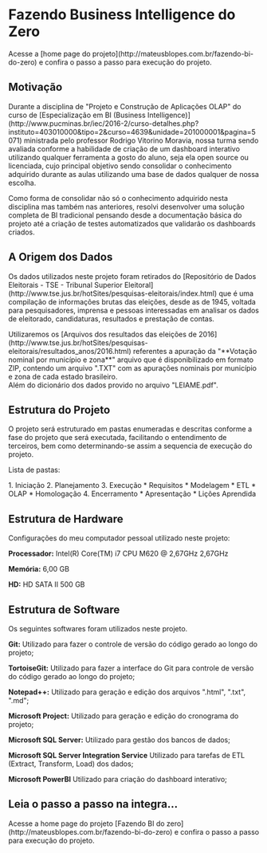 # Fazendo Business Intelligence do Zero #

  <p>Acesse a [home page do projeto](http://mateusblopes.com.br/fazendo-bi-do-zero) e confira o passo a passo para execução do projeto.</p>

## Motivação ##

  <p>Durante a disciplina de "Projeto e Construção de Aplicações OLAP" do curso de [Especialização em BI (Business Intelligence)](http://www.pucminas.br/iec/2016-2/curso-detalhes.php?instituto=403010000&tipo=2&curso=4639&unidade=201000001&pagina=5071) ministrada pelo professor Rodrigo Vitorino Moravia, nossa turma sendo avaliada conforme a habilidade de criação de um dashboard interativo utilizando qualquer ferramenta a gosto do aluno, seja ela open source ou licenciada, cujo principal objetivo sendo consolidar o conhecimento adquirido durante as aulas utilizando uma base de dados qualquer de nossa escolha.</p>
  <p>Como forma de consolidar não só o conhecimento adquirido nesta disciplina mas também nas anteriores, resolvi desenvolver uma solução completa de BI tradicional pensando desde a documentação básica do projeto até a criação de testes automatizados que validarão os dashboards criados.</p>
  
## A Origem dos Dados ##

  <p>Os dados utilizados neste projeto foram retirados do [Repositório de Dados Eleitorais - TSE - Tribunal Superior Eleitoral](http://www.tse.jus.br/hotSites/pesquisas-eleitorais/index.html) que é uma compilação de informações brutas das eleições, desde as de 1945, voltada para pesquisadores, imprensa e pessoas interessadas em analisar os dados de eleitorado, candidaturas, resultados e prestação de contas.</p>
  <p>Utilizaremos os [Arquivos dos resultados das eleições de 2016](http://www.tse.jus.br/hotSites/pesquisas-eleitorais/resultados_anos/2016.html) referentes a apuração da "**Votação nominal por município e zona**" arquivo que é disponibilizado em formato ZIP, contendo um arquivo ".TXT" com as apurações nominais por município e zona de cada estado brasileiro.<br/>
  Além do dicionário dos dados provido no arquivo "LEIAME.pdf".</p>

## Estrutura do Projeto ##

  <p>O projeto será estruturado em pastas enumeradas e descritas conforme a fase do projeto que será executada, facilitando o entendimento de terceiros, bem como determinando-se assim a sequencia de execução do projeto.</p>
  <p>Lista de pastas:</p>
  1. Iniciação
  2. Planejamento
  3. Execução
     * Requisitos
     * Modelagem
     * ETL
     * OLAP
     * Homologação
  4. Encerramento
     * Apresentação
     * Lições Aprendida

## Estrutura de Hardware ##

  <p>Configurações do meu computador pessoal utilizado neste projeto:</p>

  <p><strong>Processador:</strong> Intel(R) Core(TM) i7 CPU M620 @ 2,67GHz 2,67GHz</p>
  <p><strong>Memória:</strong> 6,00 GB </p>
  <p><strong>HD:</strong> HD SATA II 500 GB</p>

## Estrutura de Software ##

  <p>Os seguintes softwares foram utilizados neste projeto.</p>
  <p><strong>Git:</strong> Utilizado para fazer o controle de versão do código gerado ao longo do projeto;</p>
  <p><strong>TortoiseGit:</strong> Utilizado para fazer a interface do Git para controle de versão do código gerado ao longo do projeto;</p>
  <p><strong>Notepad++:</strong> Utilizado para geração e edição dos arquivos ".html", ".txt", ".md";</p>
  <p><strong>Microsoft Project:</strong> Utilizado para geração e edição do cronograma do projeto;</p>
  <p><strong>Microsoft SQL Server:</strong> Utilizado para gestão dos bancos de dados;</p>
  <p><strong>Microsoft SQL Server Integration Service</strong> Utilizado para tarefas de ETL (Extract, Transform, Load) dos dados;</p>
  <p><strong>Microsoft PowerBI</strong> Utilizado para criação do dashboard interativo;</p>

## Leia o passo a passo na integra... ##

  <p>Acesse a home page do projeto [Fazendo BI do zero](http://mateusblopes.com.br/fazendo-bi-do-zero) e confira o passo a passo para execução do projeto.</p>
